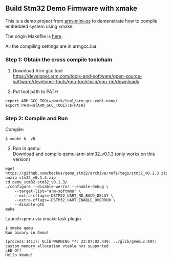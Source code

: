 ## Build Stm32 Demo Firmware with xmake

This is a demo project from [arm-mini-os](https://github.com/jserv/mini-arm-os/tree/master/01-HelloWorld) to demenstrate how to compile embedded system using xmake.  

The origin Makefile is [here](https://github.com/jserv/mini-arm-os/blob/master/01-HelloWorld/Makefile).


All the compiling settings are in armgcc.lua.


### Step 1: Obtain the cross compile toolchain 
1. Download Arm gcc tool   
https://developer.arm.com/tools-and-software/open-source-software/developer-tools/gnu-toolchain/gnu-rm/downloads

2. Put tool path to PATH  
```
export ARM_GCC_TOOL=/work/tool/arm-gcc-eabi-none/
export PATH=${ARM_GCC_TOOL}:${PATH}
```

### Step 2: Compile and Run
Compile:
```
$ xmake b -vD
```

2. Run in qemu:  
Download and compile qemu-arm-stm32_v0.1.3 (only works on this version)  

```
wget https://github.com/beckus/qemu_stm32/archive/refs/tags/stm32_v0.1.3.zip
unzip stm32_v0.1.3.zip
cd qemu_stm32-stm32_v0.1.3/
./configure --disable-werror --enable-debug \
    --target-list="arm-softmmu" \
    --extra-cflags=-DSTM32_UART_NO_BAUD_DELAY \
    --extra-cflags=-DSTM32_UART_ENABLE_OVERRUN \
    --disable-gtk
make
```

Launch qemu via xmake task plugin.
```
$ xmake qemu
Run binary in Qemu!

(process:1411): GLib-WARNING **: 22:07:02.449: ../glib/gmem.c:497: custom memory allocation vtable not supported
LED Off
Hello Xmake!
```
